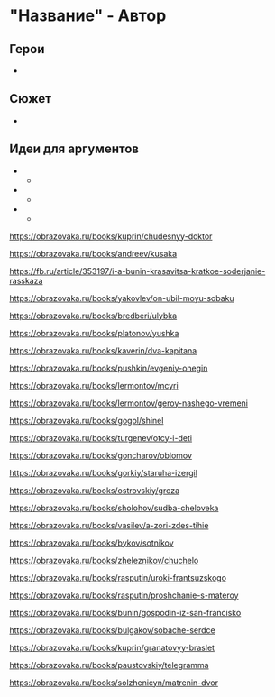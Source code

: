 "Название" - Автор
====================================================


Герои
----------------------------------------------------

* 

Сюжет
----------------------------------------------------

*

Идеи для аргументов
----------------------------------------------------

- *

- *

- *


<!-- https://litrekon.ru/kratkie-soderzhaniya/peschanaya-uchitelnitsa-i-otzyv-dlya-chitatelskogo-dnevnika-a-p-platonov/ -->

https://obrazovaka.ru/books/kuprin/chudesnyy-doktor

https://obrazovaka.ru/books/andreev/kusaka

https://fb.ru/article/353197/i-a-bunin-krasavitsa-kratkoe-soderjanie-rasskaza

https://obrazovaka.ru/books/yakovlev/on-ubil-moyu-sobaku

https://obrazovaka.ru/books/bredberi/ulybka

https://obrazovaka.ru/books/platonov/yushka

https://obrazovaka.ru/books/kaverin/dva-kapitana

https://obrazovaka.ru/books/pushkin/evgeniy-onegin

https://obrazovaka.ru/books/lermontov/mcyri

https://obrazovaka.ru/books/lermontov/geroy-nashego-vremeni

https://obrazovaka.ru/books/gogol/shinel

https://obrazovaka.ru/books/turgenev/otcy-i-deti

https://obrazovaka.ru/books/goncharov/oblomov

https://obrazovaka.ru/books/gorkiy/staruha-izergil

https://obrazovaka.ru/books/ostrovskiy/groza

https://obrazovaka.ru/books/sholohov/sudba-cheloveka

https://obrazovaka.ru/books/vasilev/a-zori-zdes-tihie

https://obrazovaka.ru/books/bykov/sotnikov

https://obrazovaka.ru/books/zheleznikov/chuchelo

https://obrazovaka.ru/books/rasputin/uroki-frantsuzskogo

https://obrazovaka.ru/books/rasputin/proshchanie-s-materoy

https://obrazovaka.ru/books/bunin/gospodin-iz-san-francisko

https://obrazovaka.ru/books/bulgakov/sobache-serdce

https://obrazovaka.ru/books/kuprin/granatovyy-braslet

https://obrazovaka.ru/books/paustovskiy/telegramma

https://obrazovaka.ru/books/solzhenicyn/matrenin-dvor
